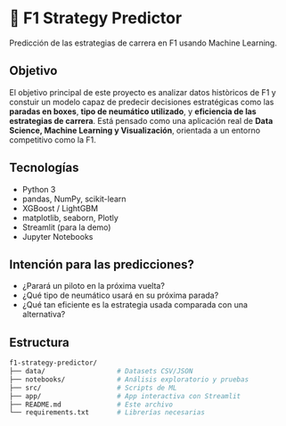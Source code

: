 # 🏁 F1 Strategy Predictor
Predicción de las estrategias de carrera en F1 usando Machine Learning.

## Objetivo
El objetivo principal de este proyecto es analizar datos històricos de F1 y constuir un modelo capaz de predecir decisiones estratégicas como las **paradas en boxes**, **tipo de neumático utilizado**, y **eficiencia de las estrategias de carrera**. Está pensado como una aplicación real de **Data Science, Machine Learning y Visualización**, orientada a un entorno competitivo como la F1.

## Tecnologías 
- Python 3
- pandas, NumPy, scikit-learn
- XGBoost / LightGBM
- matplotlib, seaborn, Plotly
- Streamlit (para la demo)
- Jupyter Notebooks

## Intención para las predicciones?

- ¿Parará un piloto en la próxima vuelta?
- ¿Qué tipo de neumático usará en su próxima parada?
- ¿Qué tan eficiente es la estrategia usada comparada con una alternativa?

## Estructura

```bash
f1-strategy-predictor/
├── data/                  # Datasets CSV/JSON
├── notebooks/             # Análisis exploratorio y pruebas
├── src/                   # Scripts de ML
├── app/                   # App interactiva con Streamlit
├── README.md              # Este archivo
└── requirements.txt       # Librerías necesarias
